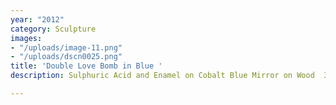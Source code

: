 ```yaml
---
year: "2012"
category: Sculpture
images:
- "/uploads/image-11.png"
- "/uploads/dscn0025.png"
title: 'Double Love Bomb in Blue '
description: Sulphuric Acid and Enamel on Cobalt Blue Mirror on Wood  36”x 72”x 2”

---
```

